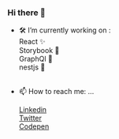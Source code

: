 ### Hi there 👋

- 🛠 I’m currently working on : <br/>
   React  ✨<br/>
   Storybook 📖 <br/>
   GraphQl 🌲 <br/>
   nestjs 🌲 <br/>
    <br/>
- 📫 How to reach me: ... <br/>

  [Linkedin](https://in.linkedin.com/in/navneet-dabral-859707117) <br/>
  [Twitter](https://twitter.com/DabralNavneet) <br/>
  [Codepen](https://codepen.io/Kerberos00)
<!--
**NavneetDabral/NavneetDabral** is a ✨ _special_ ✨ repository because its `README.md` (this file) appears on your GitHub profile.

Here are some ideas to get you started:


- 🌱 I’m currently learning ...
- 👯 I’m looking to collaborate on ...
- 🤔 I’m looking for help with ...
- 💬 Ask me about ...
- 📫 How to reach me: ...
- 😄 Pronouns: ...
- ⚡ Fun fact: ...
-->
